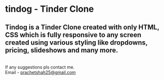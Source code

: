 # tindog - Tinder Clone
<h2>Tindog is a Tinder Clone created with only HTML, CSS which is fully responsive to any screen created using various styling like dropdowns, pricing, slideshows and many more.</h2><br>If any suggestions pls contact me.<br>
Email - <a href="www.gmail.com">prachetshah25@gmail.com</a>
